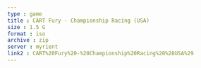 ```yaml
---
type : game
title : CART Fury - Championship Racing (USA)
size : 1.5 G
format : iso
archive : zip
server : myrient
link2 : CART%20Fury%20-%20Championship%20Racing%20%28USA%29
---
```

